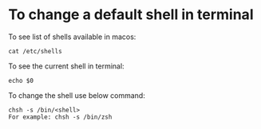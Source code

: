 # To change a default shell in terminal

To see list of shells available in macos:

    cat /etc/shells

To see the current shell in terminal:

    echo $0

To change the shell use below command:

    chsh -s /bin/<shell>
    For example: chsh -s /bin/zsh